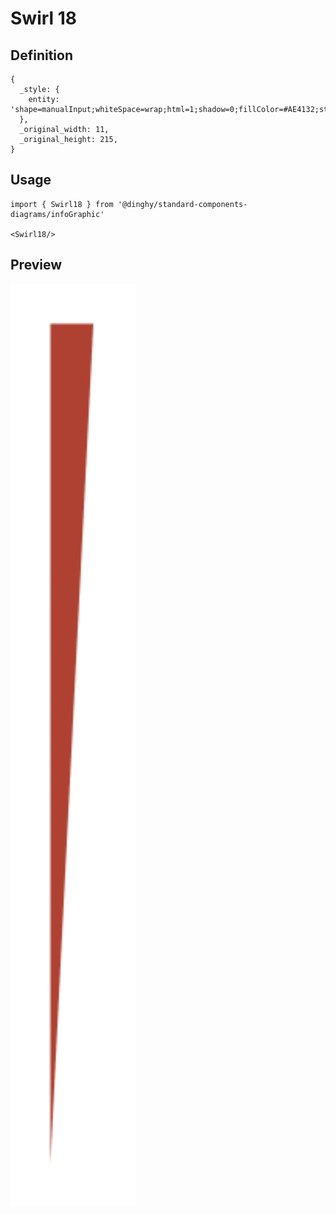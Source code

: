 # Swirl 18

## Definition

```
{
  _style: { 
    entity: 'shape=manualInput;whiteSpace=wrap;html=1;shadow=0;fillColor=#AE4132;strokeColor=none;fontSize=12;fontColor=#FFFFFF;align=center;direction=north;flipH=1;rounded=0;',
  },
  _original_width: 11,
  _original_height: 215,
}
```

## Usage

```
import { Swirl18 } from '@dinghy/standard-components-diagrams/infoGraphic'

<Swirl18/>
```

## Preview

<img src="./swirl-18.png" width="200"/>
